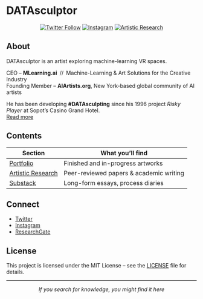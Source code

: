 # DATAsculptor

<p align="center">
<a href="https://twitter.com/Gross_sculptor"><img src="https://img.shields.io/twitter/follow/Gross_sculptor?style=social" alt="Twitter Follow"/></a>
<a href="https://www.instagram.com/datasculptor/"><img src="https://img.shields.io/badge/Instagram-Follow-E4405F?logo=instagram&style=flat-square" alt="Instagram"/></a>
<!---- NEW: quick-access tab to research page -->
<a href="./artistic_research.md"><img src="https://img.shields.io/badge/Artistic Research-Read‐More-blue?logo=read-the-docs&style=flat-square" alt="Artistic Research"/></a>
</p>

## About

DATAsculptor is an artist exploring machine-learning VR spaces.

CEO – **MLearning.ai** // Machine-Learning & Art Solutions for the Creative Industry  
Founding Member – **AIArtists.org**, New York-based global community of AI artists  

He has been developing **#DATAsculpting** since his 1996 project *Risky Player* at Sopot’s Casino Grand Hotel.  
[Read more](https://www.sztucznainteligencja.org.pl/en/in-the-name-of-the-father-an-immortal-sculptor/)

## Contents

| Section | What you’ll find |
|---------|------------------|
| [Portfolio](https://datasculptor.mlearning.ai) | Finished and in-progress artworks |
| [Artistic Research](./artistic_research.md) | Peer-reviewed papers & academic writing |
| [Substack](https://mlearning.substack.com) | Long-form essays, process diaries |

## Connect

- [Twitter](https://twitter.com/Gross_sculptor)  
- [Instagram](https://www.instagram.com/datasculptor/)  
- [ResearchGate](https://www.researchgate.net/profile/Dariusz-Gross)

## License

This project is licensed under the MIT License – see the [LICENSE](LICENSE) file for details.

---

<p align="center">
  <i>If you search for knowledge, you might find it here</i>
</p>